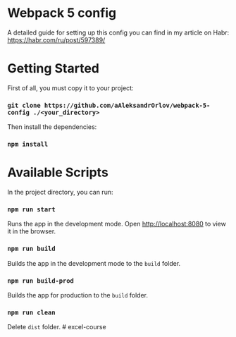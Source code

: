 # Webpack 5 config

A detailed guide for setting up this config you can find in my article on Habr: https://habr.com/ru/post/597389/

# Getting Started

First of all, you must copy it to your project:

### `git clone https://github.com/aAleksandrOrlov/webpack-5-config ./<your_directory>`

Then install the dependencies:

### `npm install`

# Available Scripts

In the project directory, you can run:

### `npm run start`

Runs the app in the development mode.
Open [http://localhost:8080](http://localhost:8080) to view it in the browser.

### `npm run build`

Builds the app in the development mode to the `build` folder.

### `npm run build-prod`

Builds the app for production to the `build` folder.

### `npm run clean`

Delete `dist` folder.
#   e x c e l - c o u r s e  
 